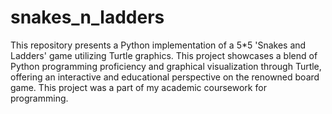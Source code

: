# snakes_n_ladders
This repository presents a Python implementation of a 5*5 'Snakes and Ladders' game utilizing Turtle graphics. This project showcases a blend of Python programming proficiency and graphical visualization through Turtle, offering an interactive and educational perspective on the renowned board game. This project was a part of my academic coursework for programming.
